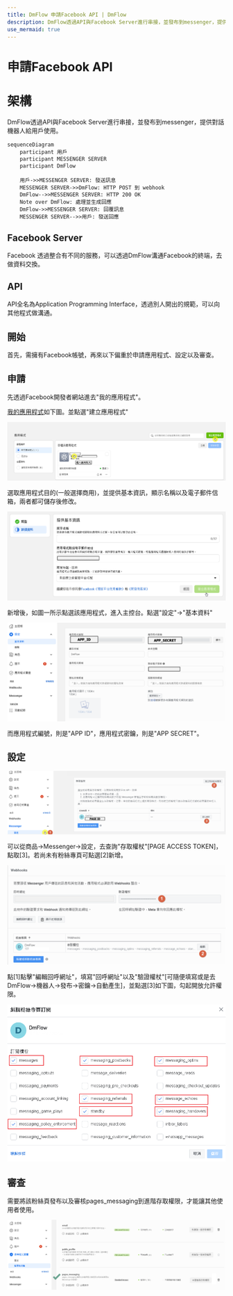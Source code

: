 ```yaml
---
title: DmFlow 申請Facebook API | DmFlow
description: DmFlow透過API與Facebook Server進行串接，並發布到messenger，提供對話機器人給用戶使用。
use_mermaid: true
---
```


# 申請Facebook API

# 架構
DmFlow透過API與Facebook Server進行串接，並發布到messenger，提供對話機器人給用戶使用。

``` mermaid
sequenceDiagram
    participant 用戶
    participant MESSENGER SERVER
    participant DmFlow

    用戶->>MESSENGER SERVER: 發送訊息
    MESSENGER SERVER->>DmFlow: HTTP POST 到 webhook
    DmFlow-->>MESSENGER SERVER: HTTP 200 OK
    Note over DmFlow: 處理並生成回應
    DmFlow->>MESSENGER SERVER: 回覆訊息
    MESSENGER SERVER-->>用戶: 發送回應
```

## Facebook Server

Facebook 透過整合有不同的服務，可以透過DmFlow溝通Facebook的終端，去做資料交換。

## API

API全名為Application Programming Interface，透過別人開出的規範，可以向其他程式做溝通。

## 開始
首先，需擁有Facebook帳號，再來以下偏重於申請應用程式、設定以及審查。

## 申請
先透過Facebook開發者網站進去"我的應用程式"。

[我的應用程式](https://developers.facebook.com/apps/)如下圖。並點選"建立應用程式"

![DmFlow整合Messenger](../../../../../../images/tw/messenger-001.png "DmFlow整合Messenger")

選取應用程式目的(一般選擇商用)，並提供基本資訊，顯示名稱以及電子郵件信箱，兩者都可儲存後修改。

![DmFlow整合Messenger](../../../../../../images/tw/messenger-002.png "DmFlow整合Messenger")

新增後，如圖一所示點選該應用程式，進入主控台。點選"設定"->"基本資料"

![DmFlow整合Messenger](../../../../../../images/tw/messenger-003.png "DmFlow整合Messenger")

而應用程式編號，則是"APP ID"，應用程式密鑰，則是"APP SECRET"。

## 設定

![DmFlow整合Messenger](../../../../../../images/tw/messenger-004.png "DmFlow整合Messenger")

可以從商品->Messenger->設定，去查詢"存取權杖"[PAGE ACCESS TOKEN]，點取[3]。若尚未有粉絲專頁可點選[2]新增。

![DmFlow整合Messenger](../../../../../../images/tw/messenger-006.png "DmFlow整合Messenger")

點[1]點擊"編輯回呼網址"，填寫"回呼網址"以及"驗證權杖"[可隨便填寫或是去DmFlow->機器人->發布->密鑰->自動產生]，並點選[3]如下圖，勾起開放允許權限。

![DmFlow整合Messenger](../../../../../../images/tw/messenger-005.png "DmFlow整合Messenger")

## 審查

需要將該粉絲頁發布以及審核pages_messaging到進階存取權限，才能讓其他使用者使用。

![DmFlow整合Messenger](../../../../../../images/tw/messenger-007.png "DmFlow整合Messenger")